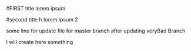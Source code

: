 #FIRST title
lorem ipsum

#second title h
lorem ipsum 2

some line for update file for master branch after updating veryBad Branch

I will create here something
